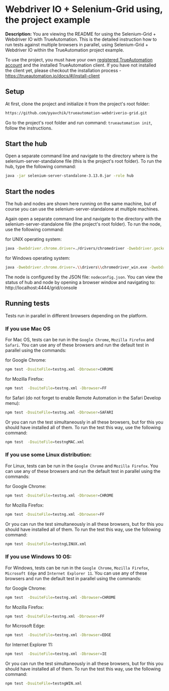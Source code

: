 # Webdriver IO + Selenium-Grid using, the project example

**Description:** You are viewing the README for using the Selenium-Grid + Webdriver IO with TrueAutomation.
This is the detailed instruction how to run tests against multiple browsers in parallel, using Selenium-Grid + Webdriver IO within the TrueAutomation project example.

To use the project, you must have your own [registered TrueAutomation account](https://app.trueautomation.io/auth/signup) and the installed TrueAutomation client.
If you have not installed the client yet, please checkout the installation process - https://trueautomation.io/docs/#/install-client

## Setup

At first, clone the project and initialize it from the project's root folder:

```bash
https://github.com/pyavchik/trueautomation-webdriverio-grid.git
```
Go to the project's root folder and run command: ```trueautomation init```, follow the instructions.

## Start the hub

Open a separate command line and navigate to the directory where is the selenium-server-standalone file (this is the project's root folder).
To run the hub, type the following command:

```bash
java -jar selenium-server-standalone-3.13.0.jar -role hub
```

## Start the nodes

The hub and nodes are shown here running on the same machine, but of course you can use the selenium-server-standalone at multiple machines.

Again open a separate command line and navigate to the directory with the selenium-server-standalone file (the project's root folder).
To run the node, use the following command:

for UNIX operating system:

```bash
java -Dwebdriver.chrome.driver=./drivers/chromedriver -Dwebdriver.gecko.driver=./drivers/geckodriver -jar selenium-server-standalone-3.13.0.jar -role node -nodeConfig nodeconfig.json
```

for Windows operating system:

```bash
java -Dwebdriver.chrome.driver=.\\drivers\\chromedriver_win.exe -Dwebdriver.gecko.driver=.\\drivers\\geckodriver_win.exe -Dwebdriver.ie.driver=.\\drivers\\IEDriverServer.exe -Dwebdriver.edge.driver=.\\drivers\\MicrosoftWebDriver.exe -jar selenium-server-standalone-3.13.0.jar -role node -nodeConfig nodeconfig.json
```

The node is configured by the JSON file: ```nodeconfig.json```. You can view the status of hub and node by opening a browser window and navigating to: http://localhost:4444/grid/console

## Running tests

Tests run in parallel in different browsers depending on the platform.

### If you use Mac OS

For Mac OS, tests can be run in the ```Google Chrome```, ```Mozilla Firefox``` and ```Safari```. You can use any of these browsers and
run the default test in parallel using the commands:

for Google Chrome:

```bash
npm test -DsuiteFile=testng.xml -Dbrowser=CHROME
```

for Mozilla Firefox:

```bash
npm test  -DsuiteFile=testng.xml -Dbrowser=FF
```

for Safari (do not forget to enable Remote Automation in the Safari Develop menu):

```bash
npm test -DsuiteFile=testng.xml -Dbrowser=SAFARI
```

Or you can run the test simultaneously in all these browsers, but for this you should have installed all of them.
To run the test this way, use the following command:

```bash
npm test  -DsuiteFile=testngMAC.xml
```

### If you use some Linux distribution:

For Linux, tests can be run in the ```Google Chrome``` and ```Mozilla Firefox```. You can use any of these browsers and
run the default test in parallel using the commands:

for Google Chrome:

```bash
npm test -DsuiteFile=testng.xml -Dbrowser=CHROME
```

for Mozilla Firefox:

```bash
npm test -DsuiteFile=testng.xml -Dbrowser=FF
```

Or you can run the test simultaneously in all these browsers, but for this you should have installed all of them.
To run the test this way, use the following command:

```bash
npm test -DsuiteFile=testngLINUX.xml
```

### If you use Windows 10 OS:

For Windows, tests can be run in the ```Google Chrome```, ```Mozilla Firefox```, ```Microsoft Edge``` and ```Internet Explorer 11```.
You can use any of these browsers and run the default test in parallel using the commands:

for Google Chrome:

```bash
npm test  -DsuiteFile=testng.xml -Dbrowser=CHROME
```

for Mozilla Firefox:

```bash
npm test -DsuiteFile=testng.xml -Dbrowser=FF
```

for Microsoft Edge:

```bash
npm test  -DsuiteFile=testng.xml -Dbrowser=EDGE
```

for Internet Explorer 11:

```bash
npm test  -DsuiteFile=testng.xml -Dbrowser=IE
```

Or you can run the test simultaneously in all these browsers, but for this you should have installed all of them.
To run the test this way, use the following command:

```bash
npm test -DsuiteFile=testngWIN.xml
```

